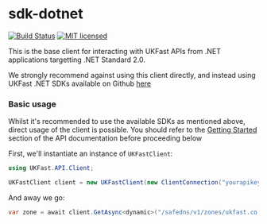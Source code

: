 # sdk-dotnet

[![Build Status](https://travis-ci.org/ukfast/sdk-dotnet.svg?branch=master)](https://travis-ci.org/ukfast/sdk-dotnet)
[![MIT licensed](https://img.shields.io/badge/license-MIT-blue.svg)](LICENSE)

This is the base client for interacting with UKFast APIs from .NET applications targetting .NET Standard 2.0.

We strongly recommend against using this client directly, and instead using UKFast .NET SDKs available on Github [here](https://github.com/ukfast?utf8=%E2%9C%93&q=sdk-dotnet)

### Basic usage

Whilst it's recommended to use the available SDKs as mentioned above, direct usage of the client is possible.
You should refer to the [Getting Started](https://developers.ukfast.io/getting-started) section of the API documentation before proceeding below

First, we'll instantiate an instance of `UKFastClient`:

```csharp
using UKFast.API.Client;

UKFastClient client = new UKFastClient(new ClientConnection("yourapikeyhere"));
```

And away we go:

```csharp
var zone = await client.GetAsync<dynamic>("/safedns/v1/zones/ukfast.co.uk");
```
